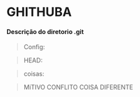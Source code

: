 # GHITHUBA

#### Descrição do diretorio .git

> Config:

>HEAD: 

>coisas:

>MiTIVO CONFLITO
>COISA DIFERENTE
